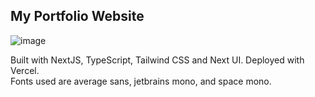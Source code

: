 ## My Portfolio Website

![image](https://github.com/user-attachments/assets/d799d020-61dd-49bf-b0b1-8068bbc11135)

Built with NextJS, TypeScript, Tailwind CSS and Next UI.
Deployed with Vercel.<br/>
Fonts used are average sans, jetbrains mono, and space mono.
